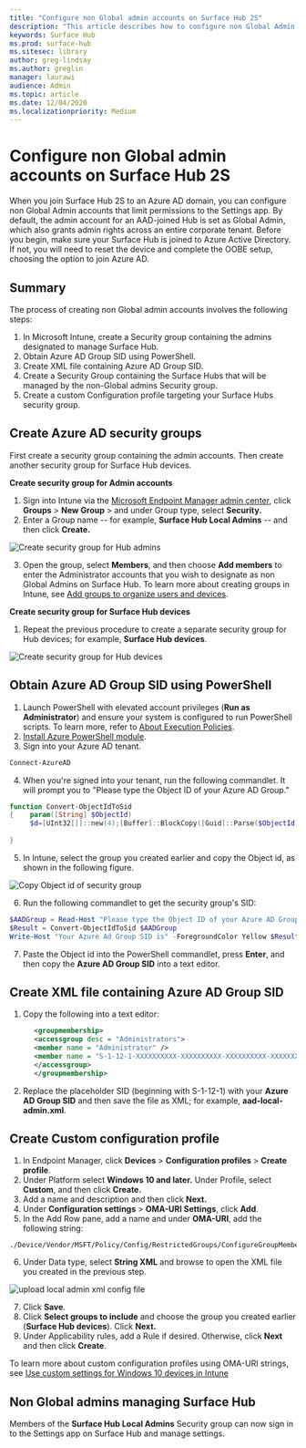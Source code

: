 ```yaml
---
title: "Configure non Global admin accounts on Surface Hub 2S"
description: "This article describes how to configure non Global Admin accounts to manage Surface Hub 2S."
keywords: Surface Hub
ms.prod: surface-hub
ms.sitesec: library
author: greg-lindsay
ms.author: greglin
manager: laurawi
audience: Admin
ms.topic: article
ms.date: 12/04/2020
ms.localizationpriority: Medium
---
```


# Configure non Global admin accounts on Surface Hub 2S

When you join Surface Hub 2S to an Azure AD domain, you can configure non Global Admin accounts that limit permissions to the Settings app. By default, the admin account for an AAD-joined Hub is set as Global Admin, which also grants admin rights across an entire corporate tenant. Before you begin, make sure your Surface Hub is joined to Azure Active Directory. If not, you will need to reset the device and complete the OOBE setup, choosing the option to join Azure AD.

## Summary 

The process of creating non Global admin accounts involves the following steps: 

1. In Microsoft Intune, create a Security group containing the admins designated to manage Surface Hub.
2. Obtain Azure AD Group SID using PowerShell.
3. Create XML file containing Azure AD Group SID.
4. Create a Security Group containing the Surface Hubs that will be managed by the non-Global admins Security group.
5. Create a custom Configuration profile targeting your Surface Hubs security group.


## Create Azure AD security groups

First create a security group containing the admin accounts. Then create another security group for Surface Hub devices.  

**Create security group for Admin accounts**

1. Sign into Intune via the [Microsoft Endpoint Manager admin center](https://go.microsoft.com/fwlink/?linkid=2109431), click **Groups** > **New Group** > and under Group type, select **Security.** 
2. Enter a Group name -- for example, **Surface Hub Local Admins** -- and then click **Create.** 

 ![Create security group for Hub admins](images/sh-create-sec-group.png)

3. Open the group, select **Members**, and then choose **Add members** to enter the Administrator accounts that you wish to designate as non Global Admins on Surface Hub. To learn more about creating groups in Intune, see  [Add groups to organize users and devices](https://docs.microsoft.com/mem/intune/fundamentals/groups-add).

**Create security group for Surface Hub devices**

1. Repeat the previous procedure to create a separate security group for Hub devices; for example, **Surface Hub devices**. 

 ![Create security group for Hub devices](images/sh-create-sec-group-devices.png) 

## Obtain Azure AD Group SID using PowerShell

1. Launch PowerShell with elevated account privileges (**Run as Administrator**) and ensure your system is configured to run PowerShell scripts. To learn more, refer to [About Execution Policies](https://docs.microsoft.com/powershell/module/microsoft.powershell.core/about/about_execution_policies?). 
2. [Install Azure PowerShell module](https://docs.microsoft.com/powershell/azure/install-az-ps).
3. Sign into your Azure AD tenant.
```powershell
Connect-AzureAD
```

4. When you're signed into your tenant, run the following commandlet. It will prompt you to "Please type the Object ID of your Azure AD Group."

```powershell
function Convert-ObjectIdToSid
{    param([String] $ObjectId)   
     $d=[UInt32[]]::new(4);[Buffer]::BlockCopy([Guid]::Parse($ObjectId).ToByteArray(),0,$d,0,16);"S-1-12-1-$d".Replace(' ','-')
	 
}
```

5. In Intune, select the group you created earlier and copy the Object id, as shown in the following figure. 

 ![Copy Object id of security group](images/sh-objectid.png)

6. Run the following commandlet to get the security group's SID:
```powershell
$AADGroup = Read-Host "Please type the Object ID of your Azure AD Group"
$Result = Convert-ObjectIdToSid $AADGroup
Write-Host "Your Azure Ad Group SID is" -ForegroundColor Yellow $Result
```

7. Paste the Object id into the PowerShell commandlet, press **Enter**, and then copy the **Azure AD Group SID** into a text editor. 

## Create XML file containing Azure AD Group SID

1. Copy the following into a text editor: 

```xml
      <groupmembership>   
	  <accessgroup desc = "Administrators">        
	  <member name = "Administrator" />        
	  <member name = "S-1-12-1-XXXXXXXXXX-XXXXXXXXXX-XXXXXXXXXX-XXXXXXXXXX" />  
	  </accessgroup>
	  </groupmembership>
  ```

2. Replace the placeholder SID (beginning with S-1-12-1) with your **Azure AD Group SID** and then save the file as XML; for example, **aad-local-admin.xml**. 

## Create Custom configuration profile

1. In Endpoint Manager, click **Devices** > **Configuration profiles** > **Create profile**. 
2. Under Platform select **Windows 10 and later.** Under Profile, select **Custom**, and then click **Create.**
3. Add a name and description and then click **Next.**
4. Under **Configuration settings** > **OMA-URI Settings**, click **Add**.
5. In the Add Row pane, add a name and under     **OMA-URI**, add the following  string: 

```OMA-URI
./Device/Vendor/MSFT/Policy/Config/RestrictedGroups/ConfigureGroupMembership
```
6. Under Data type, select **String XML** and browse to open the XML file you created in the previous step. 

 ![upload local admin xml config file](images/sh-local-admin-config.png)

7. Click **Save**.
8. Click **Select groups to include** and choose the group you created earlier (**Surface Hub devices**). Click **Next.**
9. Under Applicability rules, add a Rule if desired. Otherwise, click **Next** and then click **Create**.

To learn more about custom configuration profiles using OMA-URI strings, see [Use custom settings for Windows 10 devices in Intune](https://docs.microsoft.com/mem/intune/configuration/custom-settings-windows-10)


## Non Global admins managing Surface Hub

Members of the **Surface Hub Local Admins** Security group can now sign in to the Settings app on Surface Hub and manage settings.
